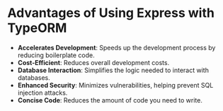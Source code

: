 # Advantages of Using Express with TypeORM

- **Accelerates Development**: Speeds up the development process by reducing boilerplate code.
- **Cost-Efficient**: Reduces overall development costs.
- **Database Interaction**: Simplifies the logic needed to interact with databases.
- **Enhanced Security**: Minimizes vulnerabilities, helping prevent SQL injection attacks.
- **Concise Code**: Reduces the amount of code you need to write.

